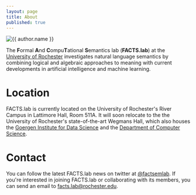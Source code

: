 ```yaml
---
layout: page
title: About
published: true
---
```


<div class="page" markdown="1">

<img
    class="me"
    alt="{{ author.name }}"
    src="{{ site.author.photo | relative_url }}"
    srcset="{{ site.author.photo2x | relative_url }} 2x"
/>

The **F**ormal **A**nd **C**ompu**T**ational **S**emantics lab (**FACTS.lab**) at the [University of Rochester](https://www.rochester.edu/) investigates natural language semantics by combining logical and algebraic approaches to meaning with current developments in artificial intelligence and machine learning.

# Location

FACTS.lab is currently located on the University of Rochester's River Campus in Lattimore Hall, Room 511A. It will soon relocate to the the University of Rochester's state-of-the-art Wegmans Hall, which also houses the [Goergen Institute for Data Science](http://www.sas.rochester.edu/dsc/) and the [Department of Computer Science](https://www.cs.rochester.edu/).

# Contact

You can follow the latest FACTS.lab news on twitter at [@factsemlab](https://twitter.com/factsemlab). <!-- All code and data FACTS.lab produces can be found on [github](https://github.com/FACTSlab). --> If you're interested in joining FACTS.lab or collaborating with its members, you can send an email to [facts.lab@rochester.edu](mailto:facts.lab@rochester.edu).

</div>
